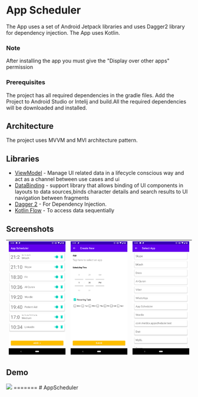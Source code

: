 # App Scheduler

The App uses a set of Android Jetpack libraries and uses Dagger2 library for dependency injection. The App uses Kotlin.

### Note
After installing the app you must give the "Display over other apps" permission

### Prerequisites

The project has all required dependencies in the gradle files. 
Add the Project to Android Studio or Intelij and build.All the required dependencies will be downloaded and installed.

## Architecture

The project uses MVVM and MVI architecture pattern.

## Libraries 

* [ViewModel](https://developer.android.com/topic/libraries/architecture/viewmodel/) - Manage UI related data in a lifecycle conscious way and act as a channel between use cases and ui
* [DataBinding](https://developer.android.com/topic/libraries/data-binding) - support library that allows binding of UI components in layouts to data sources,binds character details and search results to UI
navigation between fragments
* [Dagger 2](https://dagger.dev/dev-guide/) - For Dependency Injection.
* [Kotlin Flow](https://developer.android.com/kotlin/flow) - To access data sequentially


## Screenshots
|<img src="screenshots/home.png" width=200/>|<img src="screenshots/create.png" width=200/>|<img src="screenshots/select.png" width=200/>|
|:----:|:----:|:----:|

## Demo
<img src="demo/demo.gif" width=300/>
=======
# AppScheduler
